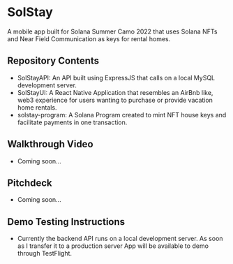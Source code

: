 # SolStay

A mobile app built for Solana Summer Camo 2022 that uses Solana NFTs and Near Field Communication as keys for rental homes.

## Repository Contents

- SolStayAPI: An API built using ExpressJS that calls on a local MySQL development server.
- SolStayUI: A React Native Application that resembles an AirBnb like, web3 experience for users wanting to purchase or provide vacation home rentals.
- solstay-program: A Solana Program created to mint NFT house keys and facilitate payments in one transaction.

## Walkthrough Video

- Coming soon...

## Pitchdeck

- Coming soon...

## Demo Testing Instructions

- Currently the backend API runs on a local development server. As soon as I transfer it to a production server App will be available to demo through TestFlight.
